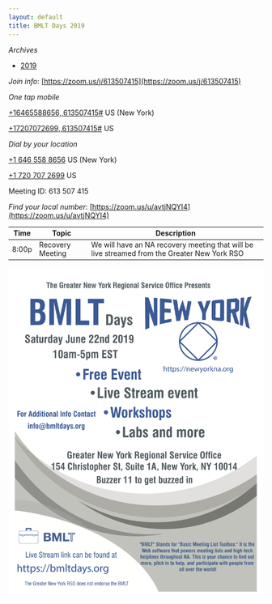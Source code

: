 ```yaml
---
layout: default
title: BMLT Days 2019
---
```

*Archives*
* [2019](2019/index.md)

*Join info*: [https://zoom.us/j/613507415](https://zoom.us/j/613507415)

*One tap mobile*

[+16465588656,,613507415#](tel:+16465588656,,613507415#) US (New York)

[+17207072699,,613507415#](tel:+17207072699,,613507415#) US

*Dial by your location*

[+1 646 558 8656](tel:+16465588656) US (New York)

[+1 720 707 2699](tel:+17207072699) US

Meeting ID: 613 507 415

*Find your local number*: [https://zoom.us/u/avtjNQYI4](https://zoom.us/u/avtjNQYI4)

| Time  | Topic   | Description  |
|---|---|---|
| 8:00p | Recovery Meeting | We will have an NA recovery meeting that will be live streamed from the Greater New York RSO  | 

![flyer](flyer.png "Flyer")
